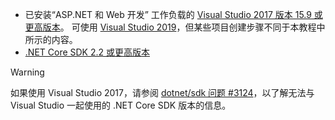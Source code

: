 * 已安装“ASP.NET 和 Web 开发”  工作负载的 [Visual Studio 2017 版本 15.9 或更高版本](https://visualstudio.microsoft.com/downloads/)。 可使用 [Visual Studio 2019](https://visualstudio.microsoft.com/downloads/?utm_medium=microsoft&utm_source=docs.microsoft.com&utm_campaign=inline+link&utm_content=download+vs2019)，但某些项目创建步骤不同于本教程中所示的内容。
* [.NET Core SDK 2.2 或更高版本](https://dotnet.microsoft.com/download/dotnet-core)

> [!WARNING]
> 如果使用 Visual Studio 2017，请参阅 [dotnet/sdk 问题 #3124](https://github.com/dotnet/sdk/issues/3124)，以了解无法与 Visual Studio 一起使用的 .NET Core SDK 版本的信息。
